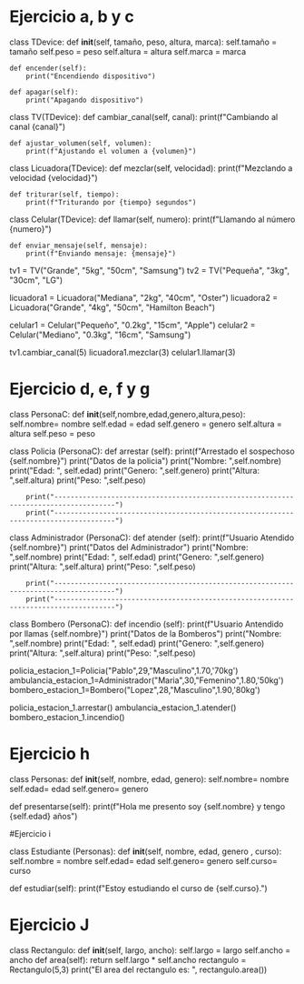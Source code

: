 # Ejercicio a, b y c
class TDevice:
    def __init__(self, tamaño, peso, altura, marca):
        self.tamaño = tamaño
        self.peso = peso
        self.altura = altura
        self.marca = marca

    def encender(self):
        print("Encendiendo dispositivo")

    def apagar(self):
        print("Apagando dispositivo")

class TV(TDevice):
    def cambiar_canal(self, canal):
        print(f"Cambiando al canal {canal}")

    def ajustar_volumen(self, volumen):
        print(f"Ajustando el volumen a {volumen}")

class Licuadora(TDevice):
    def mezclar(self, velocidad):
        print(f"Mezclando a velocidad {velocidad}")

    def triturar(self, tiempo):
        print(f"Triturando por {tiempo} segundos")

class Celular(TDevice):
    def llamar(self, numero):
        print(f"Llamando al número {numero}")

    def enviar_mensaje(self, mensaje):
        print(f"Enviando mensaje: {mensaje}")


tv1 = TV("Grande", "5kg", "50cm", "Samsung")
tv2 = TV("Pequeña", "3kg", "30cm", "LG")

licuadora1 = Licuadora("Mediana", "2kg", "40cm", "Oster")
licuadora2 = Licuadora("Grande", "4kg", "50cm", "Hamilton Beach")

celular1 = Celular("Pequeño", "0.2kg", "15cm", "Apple")
celular2 = Celular("Mediano", "0.3kg", "16cm", "Samsung")


tv1.cambiar_canal(5)
licuadora1.mezclar(3)
celular1.llamar(3)


# Ejercicio d, e, f y g
class PersonaC:
    def __init__(self,nombre,edad,genero,altura,peso):
       self.nombre= nombre
       self.edad = edad
       self.genero = genero
       self.altura = altura
       self.peso = peso


class Policia (PersonaC):
    def arrestar (self):
        print(f"Arrestado el sospechoso {self.nombre}")
        print("Datos de la policia")
        print("Nombre: ",self.nombre)
        print("Edad: ", self.edad)
        print("Genero: ",self.genero)
        print("Altura: ",self.altura)
        print("Peso: ",self.peso)


        print("-------------------------------------------------------------------------------------")
        print("-------------------------------------------------------------------------------------")
class Administrador (PersonaC):
    def atender (self):
        print(f"Usuario Atendido {self.nombre}")
        print("Datos del Administrador")
        print("Nombre: ",self.nombre)
        print("Edad: ", self.edad)
        print("Genero: ",self.genero)
        print("Altura: ",self.altura)
        print("Peso: ",self.peso)


        print("-------------------------------------------------------------------------------------")
        print("-------------------------------------------------------------------------------------")
class Bombero (PersonaC):
    def incendio (self):
        print(f"Usuario Antendido por llamas {self.nombre}")
        print("Datos de la Bomberos")
        print("Nombre: ",self.nombre)
        print("Edad: ", self.edad)
        print("Genero: ",self.genero)
        print("Altura: ",self.altura)
        print("Peso: ",self.peso)


policia_estacion_1=Policia("Pablo",29,"Masculino",1.70,'70kg')
ambulancia_estacion_1=Administrador("Maria",30,"Femenino",1.80,'50kg')
bombero_estacion_1=Bombero("Lopez",28,"Masculino",1.90,'80kg')


policia_estacion_1.arrestar()
ambulancia_estacion_1.atender()
bombero_estacion_1.incendio()



# Ejercicio h
class Personas:
  def __init__(self, nombre, edad, genero):
    self.nombre= nombre
    self.edad= edad
    self.genero= genero

  def presentarse(self):
    print(f"Hola me presento soy {self.nombre} y tengo {self.edad} años")

#Ejercicio  i

class Estudiante (Personas):
  def  __init__(self, nombre, edad, genero , curso):
    self.nombre = nombre
    self.edad= edad
    self.genero= genero
    self.curso= curso

  def estudiar(self):
      print(f"Estoy estudiando el curso  de {self.curso}.")

# Ejercicio J

class  Rectangulo:
    def __init__(self, largo, ancho):
       self.largo = largo
       self.ancho = ancho
    def area(self):
       return  self.largo * self.ancho
rectangulo = Rectangulo(5,3)
print("El area del rectangulo es: ", rectangulo.area())
